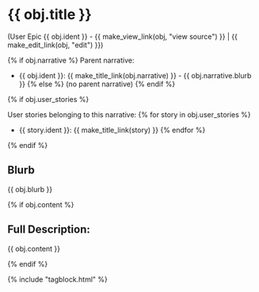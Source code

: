 # {{ obj.title }}

(User Epic {{ obj.ident }} - {{ make_view_link(obj, "view source") }} | {{ make_edit_link(obj, "edit") }})

{% if obj.narrative %}
Parent narrative:

* {{ obj.ident }}: {{ make_title_link(obj.narrative) }} - {{ obj.narrative.blurb }}
{% else %}
(no parent narrative)
{% endif %}

{% if obj.user_stories %}

User stories belonging to this narrative:
{% for story in obj.user_stories %}
* {{ story.ident }}: {{ make_title_link(story) }}
{% endfor %}

{% endif %}

## Blurb

{{ obj.blurb }}

{% if obj.content %}

## Full Description:

{{ obj.content }}

{% endif %}

{% include "tagblock.html" %}
